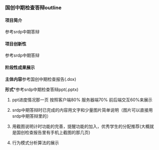 ### 国创中期检查答辩outline

#### 项目简介

参考srdp中期答辩



#### 项目创新性

参考srdp中期答辩



#### 阶段性成果展示

**主体内容**参考国创中期检查报告(.dox)

**形式***参考srdp中期检查答辩ppt(.pptx)



1. ppt进度情况那一页 按照客户端80% 服务器端70% 前后端交互60%来展示

2. srdp中期答辩时已完成的内容用文字和少量图片简单说明（图片可以直接用srdp中期答辩里的）

3. 用截图说明计时功能的完善，提醒功能的加入，优秀学生的分配推荐(大概就是国创检查报告里有手机上截图的那几页)

4. 行为模式分析算法的展示







